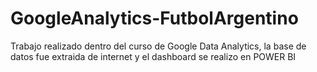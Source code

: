 # GoogleAnalytics-FutbolArgentino
Trabajo realizado dentro del curso de Google Data Analytics, la base de datos fue extraida de internet y el dashboard se realizo en POWER BI
